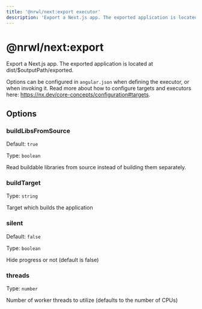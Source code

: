 ```yaml
---
title: '@nrwl/next:export executor'
description: 'Export a Next.js app. The exported application is located at dist/$outputPath/exported.'
---
```


# @nrwl/next:export

Export a Next.js app. The exported application is located at dist/$outputPath/exported.

Options can be configured in `angular.json` when defining the executor, or when invoking it. Read more about how to configure targets and executors here: https://nx.dev/core-concepts/configuration#targets.

## Options

### buildLibsFromSource

Default: `true`

Type: `boolean`

Read buildable libraries from source instead of building them separately.

### buildTarget

Type: `string`

Target which builds the application

### silent

Default: `false`

Type: `boolean`

Hide progress or not (default is false)

### threads

Type: `number`

Number of worker threads to utilize (defaults to the number of CPUs)
